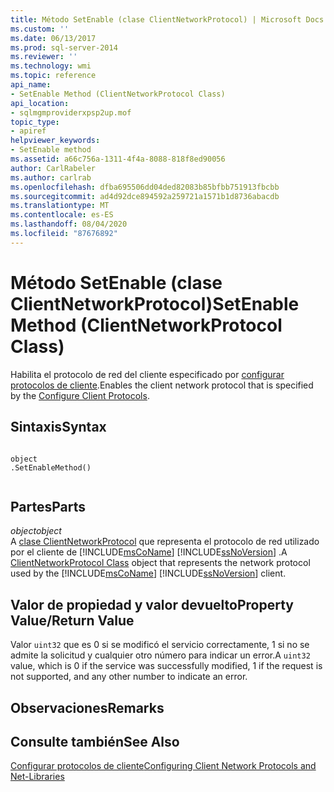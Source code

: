 ```yaml
---
title: Método SetEnable (clase ClientNetworkProtocol) | Microsoft Docs
ms.custom: ''
ms.date: 06/13/2017
ms.prod: sql-server-2014
ms.reviewer: ''
ms.technology: wmi
ms.topic: reference
api_name:
- SetEnable Method (ClientNetworkProtocol Class)
api_location:
- sqlmgmproviderxpsp2up.mof
topic_type:
- apiref
helpviewer_keywords:
- SetEnable method
ms.assetid: a66c756a-1311-4f4a-8088-818f8ed90056
author: CarlRabeler
ms.author: carlrab
ms.openlocfilehash: dfba695506dd04ded82083b85bfbb751913fbcbb
ms.sourcegitcommit: ad4d92dce894592a259721a1571b1d8736abacdb
ms.translationtype: MT
ms.contentlocale: es-ES
ms.lasthandoff: 08/04/2020
ms.locfileid: "87676892"
---
```

# <a name="setenable-method-clientnetworkprotocol-class"></a><span data-ttu-id="13529-102">Método SetEnable (clase ClientNetworkProtocol)</span><span class="sxs-lookup"><span data-stu-id="13529-102">SetEnable Method (ClientNetworkProtocol Class)</span></span>
  <span data-ttu-id="13529-103">Habilita el protocolo de red del cliente especificado por [configurar protocolos de cliente](https://technet.microsoft.com/library/ms181035.aspx).</span><span class="sxs-lookup"><span data-stu-id="13529-103">Enables the client network protocol that is specified by the [Configure Client Protocols](https://technet.microsoft.com/library/ms181035.aspx).</span></span>  
  
## <a name="syntax"></a><span data-ttu-id="13529-104">Sintaxis</span><span class="sxs-lookup"><span data-stu-id="13529-104">Syntax</span></span>  
  
```  
  
object  
.SetEnableMethod()  
  
```  
  
## <a name="parts"></a><span data-ttu-id="13529-105">Partes</span><span class="sxs-lookup"><span data-stu-id="13529-105">Parts</span></span>  
 <span data-ttu-id="13529-106">*object*</span><span class="sxs-lookup"><span data-stu-id="13529-106">*object*</span></span>  
 <span data-ttu-id="13529-107">A [clase ClientNetworkProtocol](clientnetworkprotocol-class.md) que representa el protocolo de red utilizado por el cliente de [!INCLUDE[msCoName](../../../includes/msconame-md.md)] [!INCLUDE[ssNoVersion](../../../includes/ssnoversion-md.md)] .</span><span class="sxs-lookup"><span data-stu-id="13529-107">A [ClientNetworkProtocol Class](clientnetworkprotocol-class.md) object that represents the network protocol used by the [!INCLUDE[msCoName](../../../includes/msconame-md.md)] [!INCLUDE[ssNoVersion](../../../includes/ssnoversion-md.md)] client.</span></span>  
  
## <a name="property-valuereturn-value"></a><span data-ttu-id="13529-108">Valor de propiedad y valor devuelto</span><span class="sxs-lookup"><span data-stu-id="13529-108">Property Value/Return Value</span></span>  
 <span data-ttu-id="13529-109">Valor `uint32` que es 0 si se modificó el servicio correctamente, 1 si no se admite la solicitud y cualquier otro número para indicar un error.</span><span class="sxs-lookup"><span data-stu-id="13529-109">A `uint32` value, which is 0 if the service was successfully modified, 1 if the request is not supported, and any other number to indicate an error.</span></span>  
  
## <a name="remarks"></a><span data-ttu-id="13529-110">Observaciones</span><span class="sxs-lookup"><span data-stu-id="13529-110">Remarks</span></span>  
  
## <a name="see-also"></a><span data-ttu-id="13529-111">Consulte también</span><span class="sxs-lookup"><span data-stu-id="13529-111">See Also</span></span>  
 [<span data-ttu-id="13529-112">Configurar protocolos de cliente</span><span class="sxs-lookup"><span data-stu-id="13529-112">Configuring Client Network Protocols and Net-Libraries</span></span>](https://technet.microsoft.com/library/ms181035.aspx)  
  
  
